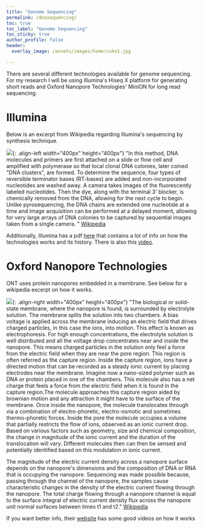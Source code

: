 ```yaml
---
title: "Genome Sequencing"
permalink: /dnasequencing/
toc: true
toc_label: "Genome Sequencing"
toc_sticky: true
author_profile: false
header:
  overlay_image: /assets/images/home/cuke1.jpg

---
```


There are several different technologies available for genome sequencing. For my research I will be using Illumina's Hiseq X platform for generating short reads and Oxford Nanopore Technologies' MinION for long read sequencing. 


# Illumina

Below is an excerpt from Wikipedia regarding Illumina's sequencing by synthesis technique. 

![](/assets/images/resource_images/genome_sequencing/illumina.png){: .align-left width="400px" height="400px"}  "In this method, DNA molecules and primers are first attached on a slide or flow cell and amplified with polymerase so that local clonal DNA colonies, later coined "DNA clusters", are formed. To determine the sequence, four types of reversible terminator bases (RT-bases) are added and non-incorporated nucleotides are washed away. A camera takes images of the fluorescently labeled nucleotides. Then the dye, along with the terminal 3' blocker, is chemically removed from the DNA, allowing for the next cycle to begin. Unlike pyrosequencing, the DNA chains are extended one nucleotide at a time and image acquisition can be performed at a delayed moment, allowing for very large arrays of DNA colonies to be captured by sequential images taken from a single camera. " [Wikipedia](https://en.wikipedia.org/wiki/DNA_sequencing#High-throughput_methods)

Additionally, Illumina has a pdf [here](https://sapac.illumina.com/content/dam/illumina-marketing/documents/products/illumina_sequencing_introduction.pdf) that contains a lot of info on how the technologies works and its history. There is also this [video](https://www.youtube.com/watch?v=fCd6B5HRaZ8).

# Oxford Nanopore Technologies

ONT uses protein nanopores embedded in a membrane. See below for a wikipedia excerpt on how it works.

![](/assets/images/resource_images/genome_sequencing/nanopore_dna.jpeg){: .align-right width="400px" height="400px"}  "The biological or solid-state membrane, where the nanopore is found, is surrounded by electrolyte solution. The membrane splits the solution into two chambers. A bias voltage is applied across the membrane inducing an electric field that drives charged particles, in this case the ions, into motion. This effect is known as electrophoresis. For high enough concentrations, the electrolyte solution is well distributed and all the voltage drop concentrates near and inside the nanopore. This means charged particles in the solution only feel a force from the electric field when they are near the pore region. This region is often referred as the capture region. Inside the capture region, ions have a directed motion that can be recorded as a steady ionic current by placing electrodes near the membrane. Imagine now a nano-sized polymer such as DNA or protein placed in one of the chambers. This molecule also has a net charge that feels a force from the electric field when it is found in the capture region.The molecule approaches this capture region aided by brownian motion and any attraction it might have to the surface of the membrane. Once inside the nanopore, the molecule translocates through via a combination of electro-phoretic, electro-osmotic and sometimes thermo-phoretic forces. Inside the pore the molecule occupies a volume that partially restricts the flow of ions, observed as an ionic current drop. Based on various factors such as geometry, size and chemical composition, the change in magnitude of the ionic current and the duration of the translocation will vary. Different molecules then can then be sensed and potentially identified based on this modulation in ionic current. 

The magnitude of the electric current density across a nanopore surface depends on the nanopore's dimensions and the composition of DNA or RNA that is occupying the nanopore. Sequencing was made possible because, passing through the channel of the nanopore, the samples cause characteristic changes in the density of the electric current flowing through the nanopore. The total charge flowing through a nanopore channel is equal to the surface integral of electric current density flux across the nanopore unit normal surfaces between times t1 and t2." [Wikipedia](https://en.wikipedia.org/wiki/Nanopore_sequencing#Biological) 

If you want better info, their [website](https://nanoporetech.com/how-it-works) has some good videos on how it works
